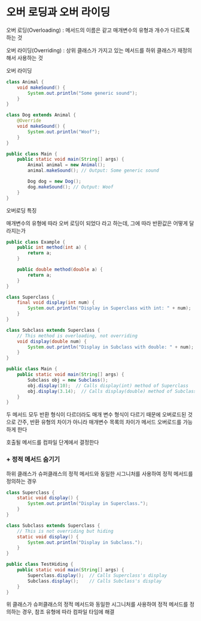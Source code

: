 # 오버 로딩과 오버 라이딩

오버 로딩(Overloading) : 메서드의 이름은 같고 매개변수의 유형과 개수가 다르도록 하는 것

오버 라이딩(Overriding) : 상위 클래스가 가지고 있는 메서드를 하위 클래스가 재정의 해서 사용하는 것

오버 라이딩

```java
class Animal {
    void makeSound() {
        System.out.println("Some generic sound");
    }
}

class Dog extends Animal {
    @Override
    void makeSound() {
        System.out.println("Woof");
    }
}

public class Main {
    public static void main(String[] args) {
        Animal animal = new Animal();
        animal.makeSound(); // Output: Some generic sound

        Dog dog = new Dog();
        dog.makeSound(); // Output: Woof
    }
}

```


오버로딩 특징

매개변수의 유형에 따라 오버 로딩이 되었다 라고 하는데, 그에 따라 반환값은 어떻게 달라지는가

```java
public class Example {
    public int method(int a) {
        return a;
    }

    public double method(double a) {
        return a;
    }
}

class Superclass {
    final void display(int num) {
        System.out.println("Display in Superclass with int: " + num);
    }
}

class Subclass extends Superclass {
    // This method is overloading, not overriding
    void display(double num) {
        System.out.println("Display in Subclass with double: " + num);
    }
}

public class Main {
    public static void main(String[] args) {
        Subclass obj = new Subclass();
        obj.display(10);  // Calls display(int) method of Superclass
        obj.display(3.14);  // Calls display(double) method of Subclass
    }
}
```
두 메서드 모두 반환 형식이 다르더라도 매개 변수 형식이 다르기 때문에 오버로드된 것으로 간주, 반환 유형의 차이가 아니라 매개변수 목록의 차이가 메서드 오버로드를 가능하게 한다

호출될 메서드를 컴파일 단계에서 결정한다


### + 정적 메서드 숨기기

하위 클래스가 슈퍼클래스의 정적 메서드와 동일한 시그니처를 사용하여 정적 메서드를 정의하는 경우
```java
class Superclass {
    static void display() {
        System.out.println("Display in Superclass.");
    }
}

class Subclass extends Superclass {
    // This is not overriding but hiding
    static void display() {
        System.out.println("Display in Subclass.");
    }
}

public class TestHiding {
    public static void main(String[] args) {
        Superclass.display();  // Calls Superclass's display
        Subclass.display();    // Calls Subclass's display
    }
}
```

위 클래스가 슈퍼클래스의 정적 메서드와 동일한 시그니처를 사용하여 정적 메서드를 정의하는 경우, 참조 유형에 따라 컴파일 타임에 해결